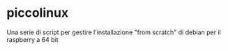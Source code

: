 # piccolinux
Una serie di script per gestire l'installazione "from scratch" di debian per il raspberry a 64 bit
